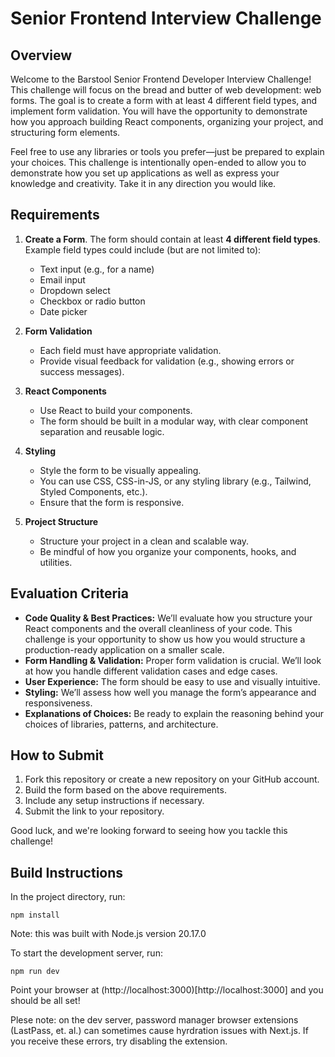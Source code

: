 # Senior Frontend Interview Challenge

## Overview

Welcome to the Barstool Senior Frontend Developer Interview Challenge! This challenge will focus on the bread and butter of web development: web forms. The goal is to create a form with at least 4 different field types, and implement form validation. You will have the opportunity to demonstrate how you approach building React components, organizing your project, and structuring form elements.

Feel free to use any libraries or tools you prefer—just be prepared to explain your choices. This challenge is intentionally open-ended to allow you to demonstrate how you set up applications as well as express your knowledge and creativity. Take it in any direction you would like.

## Requirements

1. **Create a Form**. The form should contain at least **4 different field types**. Example field types could include (but are not limited to):
    * Text input (e.g., for a name)
    * Email input
    * Dropdown select
    * Checkbox or radio button
    * Date picker

3. **Form Validation**
   * Each field must have appropriate validation.
   * Provide visual feedback for validation (e.g., showing errors or success messages).

4. **React Components**
   * Use React to build your components.
   * The form should be built in a modular way, with clear component separation and reusable logic.

5. **Styling**
   * Style the form to be visually appealing.
   * You can use CSS, CSS-in-JS, or any styling library (e.g., Tailwind, Styled Components, etc.).
   * Ensure that the form is responsive.

6. **Project Structure**
   * Structure your project in a clean and scalable way.
   * Be mindful of how you organize your components, hooks, and utilities.

## Evaluation Criteria

* **Code Quality & Best Practices:** We’ll evaluate how you structure your React components and the overall cleanliness of your code. This challenge is your opportunity to show us how you would structure a production-ready application on a smaller scale.
* **Form Handling & Validation:** Proper form validation is crucial. We’ll look at how you handle different validation cases and edge cases.
* **User Experience:** The form should be easy to use and visually intuitive.
* **Styling:** We’ll assess how well you manage the form’s appearance and responsiveness.
* **Explanations of Choices:** Be ready to explain the reasoning behind your choices of libraries, patterns, and architecture.

## How to Submit
1. Fork this repository or create a new repository on your GitHub account.
2. Build the form based on the above requirements.
3. Include any setup instructions if necessary.
4. Submit the link to your repository.

Good luck, and we're looking forward to seeing how you tackle this challenge!

## Build Instructions
In the project directory, run:
```
npm install
```
Note: this was built with Node.js version 20.17.0

To start the development server, run:
```
npm run dev
```

Point your browser at (http://localhost:3000)[http://localhost:3000] and you should be all set!

Plese note: on the dev server, password manager browser extensions (LastPass, et. al.) can sometimes cause hyrdration issues with Next.js.  If you receive these errors, try disabling the extension.
